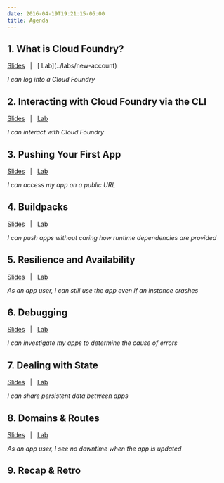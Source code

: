 ```yaml
---
date: 2016-04-19T19:21:15-06:00
title: Agenda
---
```


## 1. What is Cloud Foundry?

<a href="/slides/#/what-is-cf" target="_blank">
  <i class="fa fa-tv"></i> Slides</a> &nbsp; | &nbsp; [<i class="fa fa-flask"></i> Lab](../labs/new-account)

_I can log into a Cloud Foundry_


## 2. Interacting with Cloud Foundry via the CLI

<a href="/slides/#/interacting" target="_blank"><i class="fa fa-tv"></i> Slides</a> &nbsp; | &nbsp; [<i class="fa fa-flask"></i> Lab](../labs/cli)

_I can interact with Cloud Foundry_


## 3. Pushing Your First App

<a href="/slides/#/pushing" target="_blank"><i class="fa fa-tv"></i> Slides</a> &nbsp; | &nbsp; [<i class="fa fa-flask"></i> Lab](../labs/pushing)

_I can access my app on a public URL_



## 4. Buildpacks

<a href="/slides/#/buildpacks" target="_blank"><i class="fa fa-tv"></i> Slides</a> &nbsp; | &nbsp; [<i class="fa fa-flask"></i> Lab](../labs/buildpacks)

_I can push apps without caring how runtime dependencies are provided_



## 5. Resilience and Availability

<a href="/slides/#/availability" target="_blank"><i class="fa fa-tv"></i> Slides</a> &nbsp; | &nbsp; [<i class="fa fa-flask"></i> Lab](../labs/availability)

_As an app user, I can still use the app even if an instance crashes_


## 6. Debugging

<a href="/slides/#/debugging" target="_blank"><i class="fa fa-tv"></i> Slides</a> &nbsp; | &nbsp; [<i class="fa fa-flask"></i> Lab](../labs/debugging)

_I can investigate my apps to determine the cause of errors_


## 7. Dealing with State

<a href="/slides/#/state" target="_blank"><i class="fa fa-tv"></i> Slides</a> &nbsp; | &nbsp; [<i class="fa fa-flask"></i> Lab](../labs/state)

_I can share persistent data between apps_



## 8. Domains & Routes

<a href="/slides/#/routes" target="_blank"><i class="fa fa-tv"></i> Slides</a> &nbsp; | &nbsp; [<i class="fa fa-flask"></i> Lab](../labs/routes)

_As an app user, I see no downtime when the app is updated_


## 9. Recap & Retro
